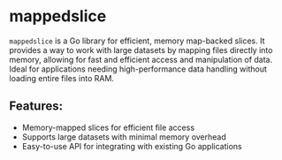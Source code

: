 # mappedslice
`mappedslice` is a Go library for efficient, memory map-backed slices. It provides a way to work with large datasets by mapping files directly into memory, allowing for fast and efficient access and manipulation of data. Ideal for applications needing high-performance data handling without loading entire files into RAM.

## Features:
- Memory-mapped slices for efficient file access
- Supports large datasets with minimal memory overhead
- Easy-to-use API for integrating with existing Go applications